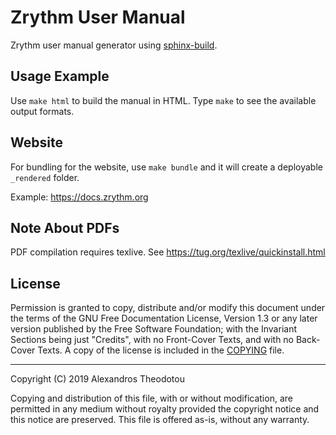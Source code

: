 Zrythm User Manual
==================

Zrythm user manual generator using
[sphinx-build](http://sphinx-doc.org/).

## Usage Example

Use `make html` to build the manual in HTML.
Type `make` to see the available output formats.

## Website

For bundling for the website, use `make bundle`
and it will create a deployable `_rendered`
folder.

Example: https://docs.zrythm.org

## Note About PDFs

PDF compilation requires texlive. See
https://tug.org/texlive/quickinstall.html

## License
Permission is granted to copy, distribute and/or modify this
document under the terms of the GNU Free Documentation License,
Version 1.3 or any later version published by the Free Software
Foundation; with the Invariant Sections being just "Credits",
with no Front-Cover Texts, and with no Back-Cover
Texts.
A copy of the license is included in the
[COPYING](COPYING) file.

----

Copyright (C) 2019 Alexandros Theodotou

Copying and distribution of this file, with or without modification,
are permitted in any medium without royalty provided the copyright
notice and this notice are preserved.  This file is offered as-is,
without any warranty.
